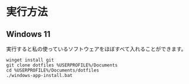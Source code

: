 # 実行方法

## Windows 11

実行すると私の使っているソフトウェアをほぼすべて入れることができます。
```
winget install git
git clone dotfiles %USERPROFILE%/Documents
cd %USERPROFILE%/Documents/dotfiles
./windows-app-install.bat
```
